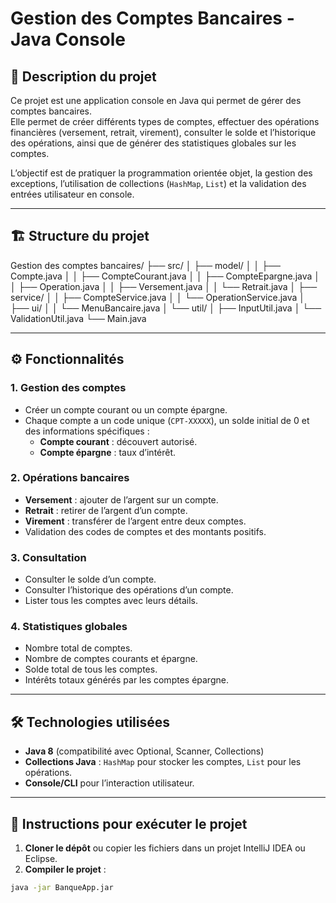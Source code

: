 # Gestion des Comptes Bancaires - Java Console

## 📌 Description du projet
Ce projet est une application console en Java qui permet de gérer des comptes bancaires.  
Elle permet de créer différents types de comptes, effectuer des opérations financières (versement, retrait, virement), consulter le solde et l’historique des opérations, ainsi que de générer des statistiques globales sur les comptes.

L’objectif est de pratiquer la programmation orientée objet, la gestion des exceptions, l’utilisation de collections (`HashMap`, `List`) et la validation des entrées utilisateur en console.

---

## 🏗 Structure du projet

Gestion des comptes bancaires/
├── src/
│ ├── model/
│ │ ├── Compte.java
│ │ ├── CompteCourant.java
│ │ ├── CompteEpargne.java
│ │ ├── Operation.java
│ │ ├── Versement.java
│ │ └── Retrait.java
│ ├── service/
│ │ ├── CompteService.java
│ │ └── OperationService.java
│ ├── ui/
│ │ └── MenuBancaire.java
│ └── util/
│ ├── InputUtil.java
│ └── ValidationUtil.java
└── Main.java

---

## ⚙️ Fonctionnalités

### 1. Gestion des comptes
- Créer un compte courant ou un compte épargne.
- Chaque compte a un code unique (`CPT-XXXXX`), un solde initial de 0 et des informations spécifiques :
  - **Compte courant** : découvert autorisé.
  - **Compte épargne** : taux d’intérêt.

### 2. Opérations bancaires
- **Versement** : ajouter de l’argent sur un compte.
- **Retrait** : retirer de l’argent d’un compte.
- **Virement** : transférer de l’argent entre deux comptes.
- Validation des codes de comptes et des montants positifs.

### 3. Consultation
- Consulter le solde d’un compte.
- Consulter l’historique des opérations d’un compte.
- Lister tous les comptes avec leurs détails.

### 4. Statistiques globales
- Nombre total de comptes.
- Nombre de comptes courants et épargne.
- Solde total de tous les comptes.
- Intérêts totaux générés par les comptes épargne.

---

## 🛠 Technologies utilisées
- **Java 8** (compatibilité avec Optional, Scanner, Collections)
- **Collections Java** : `HashMap` pour stocker les comptes, `List` pour les opérations.
- **Console/CLI** pour l’interaction utilisateur.

---

## 🚀 Instructions pour exécuter le projet

1. **Cloner le dépôt** ou copier les fichiers dans un projet IntelliJ IDEA ou Eclipse.
2. **Compiler le projet** :
```bash
java -jar BanqueApp.jar
